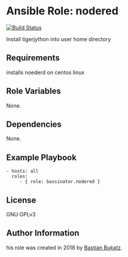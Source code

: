 # Ansible Role: nodered

[![Build Status](https://travis-ci.com/Bassinator/ansible-role-nodered.svg?branch=master)](https://travis-ci.com/Bassinator/ansible-role-nodered)

Install tigerjython into user home directory

## Requirements

installs noederd on centos linux

## Role Variables

None.

## Dependencies

None.


## Example Playbook

    - hosts: all
      roles:
         - { role: bassinator.nodered }

## License

GNU GPLv3

## Author Information
his role was created in 2018 by [Bastian Bukatz](https://bassinator.github.io).
